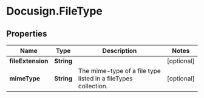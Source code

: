 # Docusign.FileType

## Properties
Name | Type | Description | Notes
------------ | ------------- | ------------- | -------------
**fileExtension** | **String** |  | [optional] 
**mimeType** | **String** | The mime-type of a file type listed in a fileTypes collection. | [optional] 


